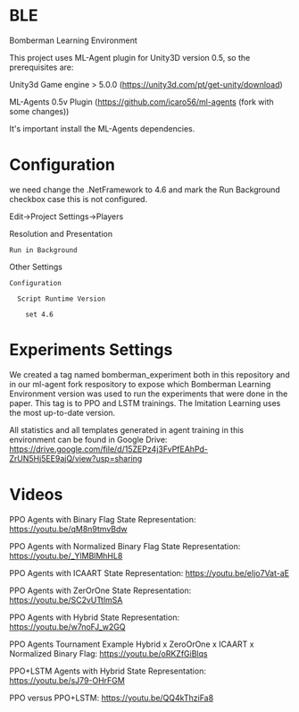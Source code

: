 # BLE
Bomberman Learning Environment

This project uses ML-Agent plugin for Unity3D version 0.5, so the prerequisites are:

Unity3d Game engine > 5.0.0 (https://unity3d.com/pt/get-unity/download)

ML-Agents 0.5v Plugin (https://github.com/icaro56/ml-agents   (fork with some changes))

It's important install the ML-Agents dependencies.

# Configuration
we need change the .NetFramework to 4.6 and mark the Run Background checkbox case this is not configured.

Edit->Project Settings->Players

  Resolution and Presentation
  
    Run in Background
  
  Other Settings
  
    Configuration
    
      Script Runtime Version
      
        set 4.6
        
# Experiments Settings

We created a tag named bomberman_experiment both in this repository and in our ml-agent fork respository to expose which Bomberman Learning Environment version was used to run the experiments that were done in the paper. This tag is to PPO and LSTM trainings. The Imitation Learning uses the most up-to-date version.

All statistics and all templates generated in agent training in this environment can be found in Google Drive: https://drive.google.com/file/d/15ZEPz4j3FvPfEAhPd-ZrUN5Hj5EE9ajQ/view?usp=sharing

# Videos
PPO Agents with Binary Flag State Representation: https://youtu.be/qM8n9tmvBdw

PPO Agents with Normalized Binary Flag State Representation: https://youtu.be/_YlMBlMhHL8

PPO Agents with ICAART State Representation: https://youtu.be/eIjo7Vat-aE

PPO Agents with ZerOrOne State Representation: https://youtu.be/SC2vUTtlmSA

PPO Agents with Hybrid State Representation: https://youtu.be/w7noFJ_w2GQ


PPO Agents Tournament Example Hybrid x ZeroOrOne x ICAART x Normalized Binary Flag: https://youtu.be/oRKZfGiBlqs


PPO+LSTM Agents with Hybrid State Representation: https://youtu.be/sJ79-OHrFGM

PPO versus PPO+LSTM: https://youtu.be/QQ4kThziFa8


